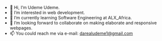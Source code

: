 - 👋 Hi, I’m Udeme Udeme.
- 👀 I’m interested in web development.
- 🌱 I’m currently learning Software Engineering at ALX_Africa.
- 💞️ I’m looking forward to collaborate on making elaborate and responsive webpages.
- 📫 You could reach me via e-mail: darealudeme1@gmail.com

<!---
Udeme98/Udeme98 is a ✨ special ✨ repository because its `README.md` (this file) appears on your GitHub profile.
You can click the Preview link to take a look at your changes.
--->
